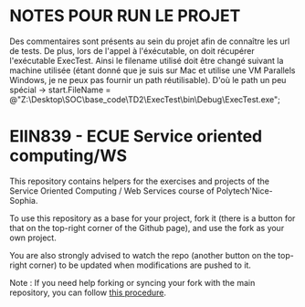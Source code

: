 # NOTES POUR RUN LE PROJET

Des commentaires sont présents au sein du projet afin de connaître les url de tests.
De plus, lors de l'appel à l'éxécutable, on doit récupérer l'exécutable ExecTest.
Ainsi le filename utilisé doit être changé suivant la machine utilisée (étant donné que je suis sur Mac et utilise une VM Parallels Windows, je ne peux pas fournir un path réutilisable). D'où le path un peu spécial  -> start.FileName = @"Z:\Desktop\SOC\base_code\TD2\ExecTest\bin\Debug\ExecTest.exe";




# EIIN839 - ECUE Service oriented computing/WS

This repository contains helpers for the exercises and projects of the Service Oriented Computing / Web Services course of Polytech'Nice-Sophia.

To use this repository as a base for your project, fork it (there is a button for that on the top-right corner of the Github page), and use the fork as your own project.

You are also strongly advised to watch the repo (another button on the top-right corner) to be updated when modifications are pushed to it.

Note : If you need help forking or syncing your fork with the main repository, you can follow [this procedure](https://docs.github.com/en/github/getting-started-with-github/fork-a-repo).
